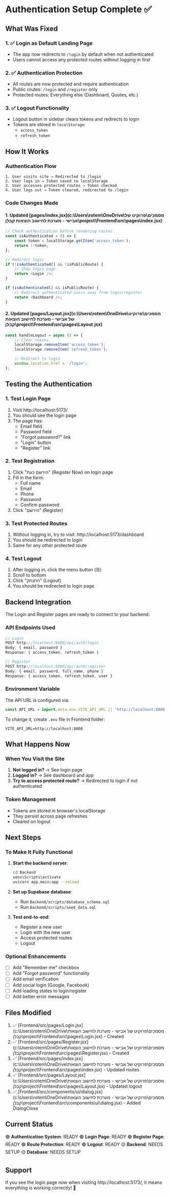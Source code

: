# Authentication Setup Complete ✅

## What Was Fixed

### 1. ✅ Login as Default Landing Page
- The app now redirects to `/login` by default when not authenticated
- Users cannot access any protected routes without logging in first

### 2. ✅ Authentication Protection
- All routes are now protected and require authentication
- Public routes: `/login` and `/register` only
- Protected routes: Everything else (Dashboard, Quotes, etc.)

### 3. ✅ Logout Functionality
- Logout button in sidebar clears tokens and redirects to login
- Tokens are stored in `localStorage`:
  - `access_token`
  - `refresh_token`

## How It Works

### Authentication Flow
```
1. User visits site → Redirected to /login
2. User logs in → Token saved to localStorage
3. User accesses protected routes → Token checked
4. User logs out → Token cleared, redirected to /login
```

### Code Changes Made

#### 1. Updated [pages/index.jsx](c:\Users\rotem\OneDrive\מסמכים\פרוקיט של אבישי - מערכת לחישוב הוצאות קבלן\project\Frontend\src\pages\index.jsx)
```javascript
// Check authentication before rendering routes
const isAuthenticated = () => {
    const token = localStorage.getItem('access_token');
    return !!token;
};

// Redirect logic
if (!isAuthenticated() && !isPublicRoute) {
    // Show login page
    return <Login />;
}

if (isAuthenticated() && isPublicRoute) {
    // Redirect authenticated users away from login/register
    return <Dashboard />;
}
```

#### 2. Updated [pages/Layout.jsx](c:\Users\rotem\OneDrive\מסמכים\פרוקיט של אבישי - מערכת לחישוב הוצאות קבלן\project\Frontend\src\pages\Layout.jsx)
```javascript
const handleLogout = async () => {
    // Clear tokens
    localStorage.removeItem('access_token');
    localStorage.removeItem('refresh_token');

    // Redirect to login
    window.location.href = '/login';
};
```

## Testing the Authentication

### 1. Test Login Page
1. Visit http://localhost:5173/
2. You should see the login page
3. The page has:
   - Email field
   - Password field
   - "Forgot password?" link
   - "Login" button
   - "Register" link

### 2. Test Registration
1. Click "הירשם כעת" (Register Now) on login page
2. Fill in the form:
   - Full name
   - Email
   - Phone
   - Password
   - Confirm password
3. Click "הירשם" (Register)

### 3. Test Protected Routes
1. Without logging in, try to visit: http://localhost:5173/dashboard
2. You should be redirected to login
3. Same for any other protected route

### 4. Test Logout
1. After logging in, click the menu button (☰)
2. Scroll to bottom
3. Click "התנתק" (Logout)
4. You should be redirected to login page

## Backend Integration

The Login and Register pages are ready to connect to your backend:

### API Endpoints Used
```javascript
// Login
POST http://localhost:8000/api/auth/login
Body: { email, password }
Response: { access_token, refresh_token }

// Register
POST http://localhost:8000/api/auth/register
Body: { email, password, full_name, phone }
Response: { access_token, refresh_token, user }
```

### Environment Variable
The API URL is configured via:
```javascript
const API_URL = import.meta.env.VITE_API_URL || 'http://localhost:8000'
```

To change it, create `.env` file in Frontend folder:
```env
VITE_API_URL=http://localhost:8000
```

## What Happens Now

### When You Visit the Site
1. **Not logged in?** → See login page
2. **Logged in?** → See dashboard and app
3. **Try to access protected route?** → Redirected to login if not authenticated

### Token Management
- Tokens are stored in browser's localStorage
- They persist across page refreshes
- Cleared on logout

## Next Steps

### To Make It Fully Functional
1. **Start the backend server**:
   ```bash
   cd Backend
   venv\Scripts\activate
   uvicorn app.main:app --reload
   ```

2. **Set up Supabase database**:
   - Run `Backend/scripts/database_schema.sql`
   - Run `Backend/scripts/seed_data.sql`

3. **Test end-to-end**:
   - Register a new user
   - Login with the new user
   - Access protected routes
   - Logout

### Optional Enhancements
- [ ] Add "Remember me" checkbox
- [ ] Add "Forgot password" functionality
- [ ] Add email verification
- [ ] Add social login (Google, Facebook)
- [ ] Add loading states to login/register
- [ ] Add better error messages

## Files Modified
1. ✅ [Frontend/src/pages/Login.jsx](c:\Users\rotem\OneDrive\מסמכים\פרוקיט של אבישי - מערכת לחישוב הוצאות קבלן\project\Frontend\src\pages\Login.jsx) - Created
2. ✅ [Frontend/src/pages/Register.jsx](c:\Users\rotem\OneDrive\מסמכים\פרוקיט של אבישי - מערכת לחישוב הוצאות קבלן\project\Frontend\src\pages\Register.jsx) - Created
3. ✅ [Frontend/src/pages/index.jsx](c:\Users\rotem\OneDrive\מסמכים\פרוקיט של אבישי - מערכת לחישוב הוצאות קבלן\project\Frontend\src\pages\index.jsx) - Updated routes
4. ✅ [Frontend/src/pages/Layout.jsx](c:\Users\rotem\OneDrive\מסמכים\פרוקיט של אבישי - מערכת לחישוב הוצאות קבלן\project\Frontend\src\pages\Layout.jsx) - Updated logout
5. ✅ [Frontend/src/components/ui/dialog.jsx](c:\Users\rotem\OneDrive\מסמכים\פרוקיט של אבישי - מערכת לחישוב הוצאות קבלן\project\Frontend\src\components\ui\dialog.jsx) - Added DialogClose

## Current Status
🟢 **Authentication System**: READY
🟢 **Login Page**: READY
🟢 **Register Page**: READY
🟢 **Route Protection**: READY
🟢 **Logout**: READY
🟡 **Backend**: NEEDS SETUP
🟡 **Database**: NEEDS SETUP

## Support
If you see the login page now when visiting http://localhost:5173/, it means everything is working correctly! 🎉
